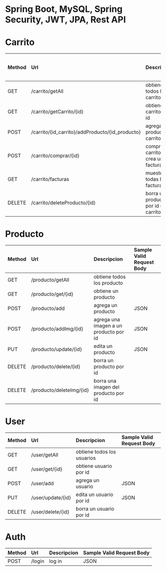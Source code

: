 <h1>Spring Boot, MySQL, Spring Security, JWT, JPA, Rest API</h1>
<p></p>

# Carrito

| Method   | Url        | Descripcion | Sample Valid Request Body|
|:---------|:-----------|:-----------|:---------|
| GET | /carrito/getAll | obtiene todos los carritos |  |
| GET | /carrito/getCarrito/{id} | obtiene carrito por id |  |
| POST | /carrito/{id_carrito}/addProducto/{id_producto} | agrega producto al carrito | JSON |
| POST | /carrito/comprar/{id} | compra el carrito y crea un factura | JSON |
| GET | /carrito/facturas | muestra todas las facturas |  |
| DELETE | /carrito/deleteProducto/{id} | borra un producto por id del carrito |  |

# Producto
| Method   | Url        | Descripcion | Sample Valid Request Body|
|:---------|:-----------|:-----------|:---------|
| GET | /producto/getAll | obtiene todos los producto |  |
| GET | /producto/get/{id} | obtiene un producto |  |
| POST | /producto/add | agrega un producto | JSON |
| POST | /producto/addImg/{id} | agrega una imagen a un producto por id | JSON |
| PUT | /producto/update/{id} | edita un producto | JSON |
| DELETE | /producto/delete/{id} | borra un producto por id |  |
| DELETE | /producto/deleteImg/{id} | borra una imagen del producto por id |  |

# User
| Method   | Url        | Descripcion | Sample Valid Request Body|
|:---------|:-----------|:-----------|:---------|
| GET | /user/getAll | obtiene todos los usuarios |  |
| GET | /user/get/{id} | obtiene usuario por id |  |
| POST | /user/add | agrega un usuario | JSON  |
| PUT | /user/update/{id} | edita un usuario por id | JSON |
| DELETE | /user/delete/{id} | borra un usuario por id |  |

# Auth
| Method   | Url        | Descripcion | Sample Valid Request Body|
|:---------|:-----------|:-----------|:---------|
| POST | /login | log in | JSON |
